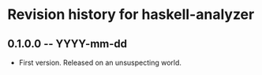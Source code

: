 # Revision history for haskell-analyzer

## 0.1.0.0 -- YYYY-mm-dd

* First version. Released on an unsuspecting world.
